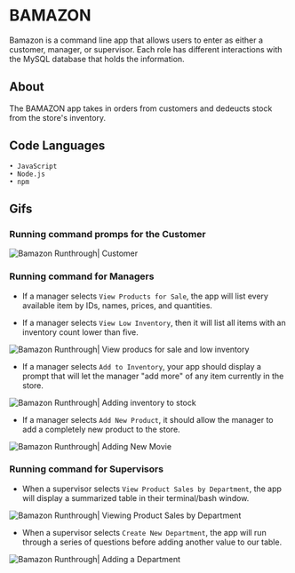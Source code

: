 # BAMAZON

Bamazon is a command line app that allows users to enter as either a customer, manager, or supervisor. Each role has different interactions with the MySQL database that holds the information.

## About

The BAMAZON app takes in orders from customers and dedeucts stock from the store's inventory.

## Code Languages

    • JavaScript
    • Node.js
    • npm

## Gifs

### Running command promps for the Customer

![Bamazon Runthrough| Customer](https://media.giphy.com/media/6y1JcavDikb1UipRJR/giphy.gif)

### Running command for Managers

- If a manager selects `View Products for Sale`, the app will list every available item by IDs, names, prices, and quantities.

- If a manager selects `View Low Inventory`, then it will list all items with an inventory count lower than five.

![Bamazon Runthrough| View producs for sale and low inventory](https://media.giphy.com/media/9qZDU0i5gOKnJHgND9/giphy.gif)

- If a manager selects `Add to Inventory`, your app should display a prompt that will let the manager "add more" of any item currently in the store.

![Bamazon Runthrough| Adding inventory to stock](https://media.giphy.com/media/MVSk8GLY0kYNyGE9SJ/giphy.gif)

- If a manager selects `Add New Product`, it should allow the manager to add a completely new product to the store.

![Bamazon Runthrough| Adding New Movie](https://media.giphy.com/media/2A5xTU12IFv7o3n5fh/giphy.gif)

### Running command for Supervisors

- When a supervisor selects `View Product Sales by Department`, the app will display a summarized table in their terminal/bash window.

![Bamazon Runthrough| Viewing Product Sales by Department](https://media.giphy.com/media/xFmqze4jb1stDmravH/giphy.gif)

- When a supervisor selects `Create New Department`, the app will run through a series of questions before adding another value to our table.

![Bamazon Runthrough| Adding a Department](https://media.giphy.com/media/w9d4CnfGCtRnm6k3QW/giphy.gif)
